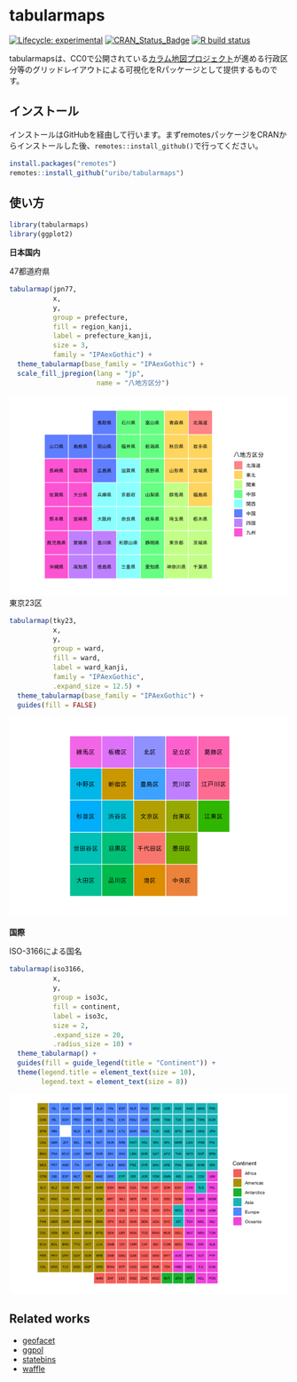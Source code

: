 
<!-- README.md is generated from README.Rmd. Please edit that file -->

# tabularmaps

<!-- badges: start -->

[![Lifecycle:
experimental](https://img.shields.io/badge/lifecycle-experimental-orange.svg)](https://www.tidyverse.org/lifecycle/#experimental)
[![CRAN\_Status\_Badge](http://www.r-pkg.org/badges/version/tabularmaps)](https://cran.r-project.org/package=tabularmaps)
[![R build
status](https://github.com/uribo/tabularmaps/workflows/R-CMD-check/badge.svg)](https://github.com/uribo/tabularmaps/actions)
<!-- badges: end -->

tabularmapsは、CC0で公開されている[カラム地図プロジェクト](https://github.com/tabularmaps/hq)が進める行政区分等のグリッドレイアウトによる可視化をRパッケージとして提供するものです。

## インストール

インストールはGitHubを経由して行います。まずremotesパッケージをCRANからインストールした後、`remotes::install_github()`で行ってください。

``` r
install.packages("remotes")
remotes::install_github("uribo/tabularmaps")
```

## 使い方

``` r
library(tabularmaps)
library(ggplot2)
```

**日本国内**

47都道府県

``` r
tabularmap(jpn77, 
           x,
           y,
           group = prefecture,
           fill = region_kanji, 
           label = prefecture_kanji, 
           size = 3,
           family = "IPAexGothic") +
  theme_tabularmap(base_family = "IPAexGothic") +
  scale_fill_jpregion(lang = "jp",
                      name = "八地方区分")
```

![](man/figures/README-demo_jpn77-2.png) 東京23区

``` r
tabularmap(tky23,
           x,
           y,
           group = ward,
           fill = ward,
           label = ward_kanji,
           family = "IPAexGothic",
           .expand_size = 12.5) +
  theme_tabularmap(base_family = "IPAexGothic") +
  guides(fill = FALSE)
```

![](man/figures/README-demo_tky23-2.png)

**国際**

ISO-3166による国名

``` r
tabularmap(iso3166, 
           x,
           y,
           group = iso3c,
           fill = continent, 
           label = iso3c, 
           size = 2,
           .expand_size = 20, 
           .radius_size = 10) +
  theme_tabularmap() +
  guides(fill = guide_legend(title = "Continent")) +
  theme(legend.title = element_text(size = 10),
        legend.text = element_text(size = 8))
```

![](man/figures/README-demo_iso3166-2.png)

## Related works

  - [geofacet](https://github.com/hafen/geofacet)
  - [ggpol](https://github.com/erocoar/ggpol)
  - [statebins](https://github.com/hrbrmstr/statebins)
  - [waffle](https://github.com/hrbrmstr/waffle)
